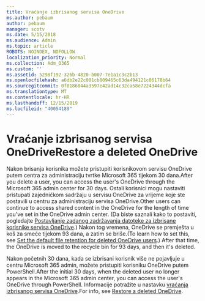```yaml
---
title: Vraćanje izbrisanog servisa OneDrive
ms.author: pebaum
author: pebaum
manager: scotv
ms.date: 5/15/2018
ms.audience: Admin
ms.topic: article
ROBOTS: NOINDEX, NOFOLLOW
localization_priority: Normal
ms.collection: Adm_O365
ms.custom: ''
ms.assetid: 5298f192-326b-4820-b007-7e1a1c3c2b13
ms.openlocfilehash: a6db2e22c001cb809465c63da494121c06178b64
ms.sourcegitcommit: 0f0186044a3597e42ad14c32ca58e7224344dcfa
ms.translationtype: MT
ms.contentlocale: hr-HR
ms.lasthandoff: 12/15/2019
ms.locfileid: "40054189"
---
```

# <a name="restore-a-deleted-onedrive"></a><span data-ttu-id="99611-102">Vraćanje izbrisanog servisa OneDrive</span><span class="sxs-lookup"><span data-stu-id="99611-102">Restore a deleted OneDrive</span></span>

<span data-ttu-id="99611-103">Nakon brisanja korisnika možete pristupiti korisnikovom servisu OneDrive putem centra za administraciju tvrtke Microsoft 365 tijekom 30 dana.</span><span class="sxs-lookup"><span data-stu-id="99611-103">After you delete a user, you can access the user's OneDrive through the Microsoft 365 admin center for 30 days.</span></span> <span data-ttu-id="99611-104">Ostali korisnici mogu nastaviti pristupati zajedničkom sadržaju u servisu OneDrive za vrijeme koje ste postavili u centru za administraciju servisa OneDrive.</span><span class="sxs-lookup"><span data-stu-id="99611-104">Other users can continue to access shared content in the OneDrive for the length of time you've set in the OneDrive admin center.</span></span> <span data-ttu-id="99611-105">(Da biste saznali kako to postaviti, pogledajte [Postavljanje zadanog zadržavanja datoteke za izbrisane korisnike servisa OneDrive](https://go.microsoft.com/fwlink/?linkid=874267).) Nakon tog vremena, OneDrive se premješta u koš za smeće tijekom 93 dana, a zatim se briše.</span><span class="sxs-lookup"><span data-stu-id="99611-105">(To learn how to set this, see [Set the default file retention for deleted OneDrive users](https://go.microsoft.com/fwlink/?linkid=874267).) After that time, the OneDrive is moved to the recycle bin for 93 days, and then it's deleted.</span></span>
  
<span data-ttu-id="99611-106">Nakon početnih 30 dana, kada se izbrisani korisnik više ne pojavljuje u centru Microsoft 365 admin, možete pristupiti korisniku OneDrive putem PowerShell.</span><span class="sxs-lookup"><span data-stu-id="99611-106">After the initial 30 days, when the deleted user no longer appears in the Microsoft 365 admin center, you can access the user's OneDrive through PowerShell.</span></span> <span data-ttu-id="99611-107">Informacije potražite u nastavku [vraćanja izbrisanog servisa OneDrive](https://go.microsoft.com/fwlink/?linkid=874269).</span><span class="sxs-lookup"><span data-stu-id="99611-107">For info, see [Restore a deleted OneDrive](https://go.microsoft.com/fwlink/?linkid=874269).</span></span>
  

